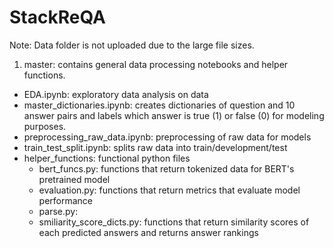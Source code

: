 # StackReQA




Note:
Data folder is not uploaded due to the large file sizes.

1. master: contains general data processing notebooks and helper functions.

  - EDA.ipynb: exploratory data analysis on data
  - master_dictionaries.ipynb: creates dictionaries of question and 10 answer pairs and labels which answer is true (1) or false (0) for modeling purposes.
  - preprocessing_raw_data.ipynb: preprocessing of raw data for models
  - train_test_split.ipynb:  splits raw data into train/development/test
  - helper_functions: functional python files
    - bert_funcs.py: functions that return tokenized data for BERT's pretrained model
    - evaluation.py: functions that return metrics that evaluate model performance
    - parse.py: 
    - smiliarity_score_dicts.py: functions that return similarity scores of each predicted answers and returns answer rankings

